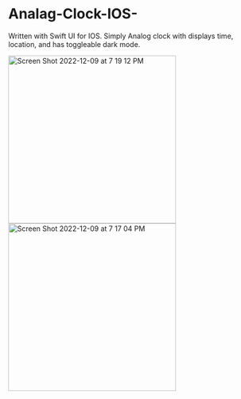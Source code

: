 # Analag-Clock-IOS-
Written with Swift UI for IOS. Simply Analog clock with displays time, location, and has toggleable dark mode. 

<img width="337" alt="Screen Shot 2022-12-09 at 7 19 12 PM" src="https://user-images.githubusercontent.com/89627948/206826736-1a0e8474-1f49-4e94-b12f-2ba7b676a386.png"><img width="337" alt="Screen Shot 2022-12-09 at 7 17 04 PM" src="https://user-images.githubusercontent.com/89627948/206826741-ea4256a2-2ee7-4f2e-8872-521edb4aa48b.png">


